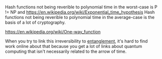 Hash functions not being reverible to polynomial time in the worst-case is P != NP and https://en.wikipedia.org/wiki/Exponential_time_hypothesis
Hash functions not being reverible to polynomial time in the average-case is the basis of a lot of cryptography.

https://en.wikipedia.org/wiki/One-way_function

When you try to link this irreversibility to [entanglement](./link-with-entanglement.md), it's hard to find work online about that because you get a lot of links about quantum computing that isn't necessarily related to the arrow of time.


